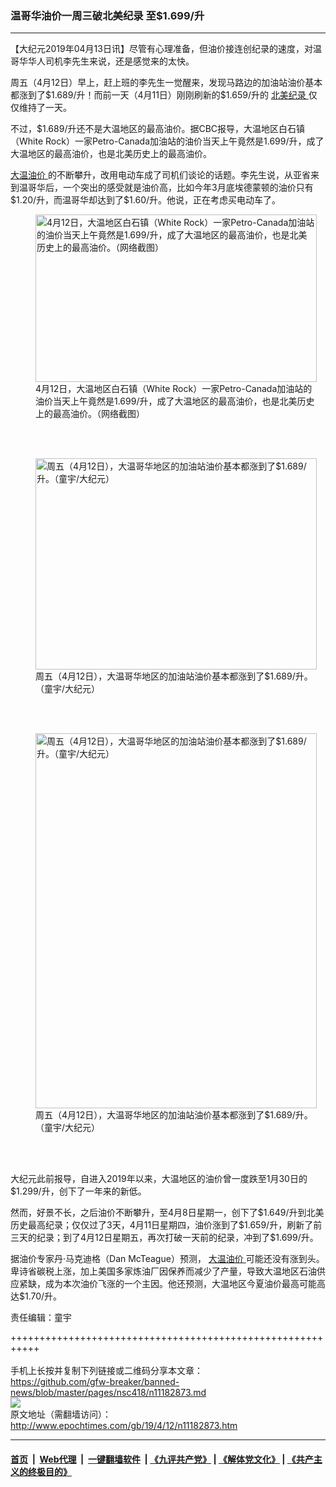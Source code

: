 ### 温哥华油价一周三破北美纪录 至$1.699/升
------------------------

<p>
 【大纪元2019年04月13日讯】尽管有心理准备，但油价接连创纪录的速度，对温哥华华人司机李先生来说，还是感觉来的太快。
</p>
<p>
 周五（4月12日）早上，赶上班的李先生一觉醒来，发现马路边的加油站油价基本都涨到了$1.689/升！而前一天（4月11日）刚刚刷新的$1.659/升的
 <a href="http://www.epochtimes.com/gb/tag/%E5%8C%97%E7%BE%8E%E7%BA%AA%E5%BD%95.html">
  北美纪录
 </a>
 仅仅维持了一天。
</p>
<p>
 不过，$1.689/升还不是大温地区的最高油价。据CBC报导，大温地区白石镇（White Rock）一家Petro-Canada加油站的油价当天上午竟然是1.699/升，成了大温地区的最高油价，也是北美历史上的最高油价。
</p>
<p>
 <a href="http://www.epochtimes.com/gb/tag/%E5%A4%A7%E6%B8%A9%E6%B2%B9%E4%BB%B7.html">
  大温油价
 </a>
 的不断攀升，改用电动车成了司机们谈论的话题。李先生说，从亚省来到温哥华后，一个突出的感受就是油价高，比如今年3月底埃德蒙顿的油价只有$1.20/升，而温哥华却达到了$1.60/升。他说，正在考虑买电动车了。
</p>
<figure class="wp-caption aligncenter" id="attachment_11184153" style="width: 450px">
 <a href="http://i.epochtimes.com/assets/uploads/2019/04/gas-prices-169-9-CBC-submitted-2.jpg">
  <img alt="4月12日，大温地区白石镇（White Rock）一家Petro-Canada加油站的油价当天上午竟然是1.699/升，成了大温地区的最高油价，也是北美历史上的最高油价。（网络截图）" class="size-medium wp-image-11184153" height="268" src="http://i.epochtimes.com/assets/uploads/2019/04/gas-prices-169-9-CBC-submitted-2-450x268.jpg" width="450"/>
 </a>
 <br/><figcaption class="wp-caption-text">
  4月12日，大温地区白石镇（White Rock）一家Petro-Canada加油站的油价当天上午竟然是1.699/升，成了大温地区的最高油价，也是北美历史上的最高油价。（网络截图）
 </figcaption><br/>
</figure><br/>
<figure class="wp-caption aligncenter" id="attachment_11182959" style="width: 450px">
 <a href="http://i.epochtimes.com/assets/uploads/2019/04/IMG_0703_S.jpg">
  <img alt="周五（4月12日），大温哥华地区的加油站油价基本都涨到了$1.689/升。（童宇/大纪元）" class="wp-image-11182959" height="338" src="http://i.epochtimes.com/assets/uploads/2019/04/IMG_0703_S-600x450.jpg" width="450"/>
 </a>
 <br/><figcaption class="wp-caption-text">
  周五（4月12日），大温哥华地区的加油站油价基本都涨到了$1.689/升。（童宇/大纪元）
 </figcaption><br/>
</figure><br/>
<figure class="wp-caption aligncenter" id="attachment_11182961" style="width: 450px">
 <a href="http://i.epochtimes.com/assets/uploads/2019/04/IMG_0710_S.jpg">
  <img alt="周五（4月12日），大温哥华地区的加油站油价基本都涨到了$1.689/升。（童宇/大纪元）" class="size-medium wp-image-11182961" height="600" src="http://i.epochtimes.com/assets/uploads/2019/04/IMG_0710_S-450x600.jpg" width="450"/>
 </a>
 <br/><figcaption class="wp-caption-text">
  周五（4月12日），大温哥华地区的加油站油价基本都涨到了$1.689/升。（童宇/大纪元）
 </figcaption><br/>
</figure><br/>
<p>
 大纪元此前报导，自进入2019年以来，大温地区的油价曾一度跌至1月30日的$1.299/升，创下了一年来的新低。
</p>
<p>
 然而，好景不长，之后油价不断攀升，至4月8日星期一，创下了$1.649/升到北美历史最高纪录；仅仅过了3天，4月11日星期四，油价涨到了$1.659/升，刷新了前三天的纪录；到了4月12日星期五，再次打破一天前的纪录，冲到了$1.699/升。
</p>
<p>
 据油价专家丹·马克迪格（Dan McTeague）预测，
 <a href="http://www.epochtimes.com/gb/tag/%E5%A4%A7%E6%B8%A9%E6%B2%B9%E4%BB%B7.html">
  大温油价
 </a>
 可能还没有涨到头。卑诗省碳税上涨，加上美国多家炼油厂因保养而减少了产量，导致大温地区石油供应紧缺，成为本次油价飞涨的一个主因。他还预测，大温地区今夏油价最高可能高达$1.70/升。
</p>
<p>
 责任编辑：童宇
</p>

+++++++++++++++++++++++++++++++++++++++++++++++++++++++++++<br/><br/>
手机上长按并复制下列链接或二维码分享本文章：<br/>
https://github.com/gfw-breaker/banned-news/blob/master/pages/nsc418/n11182873.md <br/>
<a href='https://github.com/gfw-breaker/banned-news/blob/master/pages/nsc418/n11182873.md'><img src='https://github.com/gfw-breaker/banned-news/blob/master/pages/nsc418/n11182873.md.png'/></a> <br/>
原文地址（需翻墙访问）：http://www.epochtimes.com/gb/19/4/12/n11182873.htm


------------------------
#### [首页](https://github.com/gfw-breaker/banned-news/blob/master/README.md) &nbsp;|&nbsp; [Web代理](https://github.com/labour-camp/helloworld) &nbsp;|&nbsp; [一键翻墙软件](https://github.com/gfw-breaker/nogfw/blob/master/README.md) &nbsp;| [《九评共产党》](https://github.com/gfw-breaker/9ping.md/blob/master/README.md#九评之一评共产党是什么) | [《解体党文化》](https://github.com/gfw-breaker/jtdwh.md/blob/master/README.md) | [《共产主义的终极目的》](https://github.com/gfw-breaker/gczydzjmd.md/blob/master/README.md)

